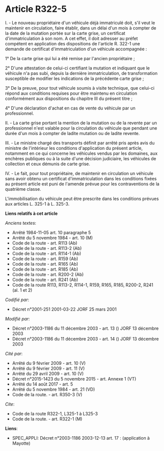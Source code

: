 # Article R322-5

I. - Le nouveau propriétaire d'un véhicule déjà immatriculé doit, s'il veut le maintenir en circulation, faire établir, dans
un délai d'un mois à compter de la date de la mutation portée sur la carte grise, un certificat d'immatriculation à son nom.
A cet effet, il doit adresser au préfet compétent en application des dispositions de l'article R. 322-1 une demande de
certificat d'immatriculation d'un véhicule accompagnée :

1° De la carte grise qui lui a été remise par l'ancien propriétaire ;

2° D'une attestation de celui-ci certifiant la mutation et indiquant que le véhicule n'a pas subi, depuis la dernière
immatriculation, de transformation susceptible de modifier les indications de la précédente carte grise ;

3° De la preuve, pour tout véhicule soumis à visite technique, que celui-ci répond aux conditions requises pour être maintenu
en circulation conformément aux dispositions du chapitre III du présent titre ;

4° D'une déclaration d'achat en cas de vente du véhicule par un professionnel.

II. - La carte grise portant la mention de la mutation ou de la revente par un professionnel n'est valable pour la
circulation du véhicule que pendant une durée d'un mois à compter de ladite mutation ou de ladite revente.

III. - Le ministre chargé des transports définit par arrêté pris après avis du ministre de l'intérieur les conditions
d'application du présent article, notamment en ce qui concerne les véhicules vendus par les domaines, aux enchères publiques
ou à la suite d'une décision judiciaire, les véhicules de collection et ceux démunis de carte grise.

IV. - Le fait, pour tout propriétaire, de maintenir en circulation un véhicule sans avoir obtenu un certificat
d'immatriculation dans les conditions fixées au présent article est puni de l'amende prévue pour les contraventions de la
quatrième classe.

L'immobilisation du véhicule peut être prescrite dans les conditions prévues aux articles L. 325-1 à L. 325-3.

**Liens relatifs à cet article**

_Anciens textes_:

  - Arrêté 1984-11-05 art. 10 paragraphe 5
  - Arrêté du 5 novembre 1984 - art. 10 (M)
  - Code de la route - art. R113 (Ab)
  - Code de la route - art. R113-2 (Ab)
  - Code de la route - art. R114-1 (Ab)
  - Code de la route - art. R159 (Ab)
  - Code de la route - art. R165 (Ab)
  - Code de la route - art. R185 (Ab)
  - Code de la route - art. R200-2 (Ab)
  - Code de la route - art. R241 (Ab)
  - Code de la route R113, R113-2, R114-1, R159, R165, R185, R200-2, R241 (al. 1 et 2)

_Codifié par_:

  - Décret n°2001-251 2001-03-22 JORF 25 mars 2001

_Modifié par_:

  - Décret n°2003-1186 du 11 décembre 2003 - art. 13 () JORF 13 décembre 2003
  - Décret n°2003-1186 du 11 décembre 2003 - art. 14 () JORF 13 décembre 2003

_Cité par_:

  - Arrêté du 9 février 2009 - art. 10 (V)
  - Arrêté du 9 février 2009 - art. 11 (V)
  - Arrêté du 29 avril 2009 - art. 10 (V)
  - Décret n°2015-1423 du 5 novembre 2015 - art. Annexe 1 (VT)
  - Arrêté du 14 août 2017 - art. 5
  - Arrêté du 5 novembre 1984 - art. 21 (VD)
  - Code de la route. - art. R350-3 (V)

_Cite_:

  - Code de la route R322-1, L325-1 à L325-3
  - Code de la route. - art. R322-1 (M)

**Liens**:

  - SPEC_APPLI: Décret n°2003-1186 2003-12-13 art. 17 : (application à Mayotte)
